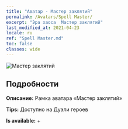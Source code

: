 ```yaml
---
title: "Аватар - Мастер заклятий"
permalink: /Avatars/Spell Master/
excerpt: "Эра хаоса  Мастер заклятий"
last_modified_at: 2021-04-23
locale: ru
ref: "Spell Master.md"
toc: false
classes: wide
---
```

 ![Мастер заклятий](/images/a/avatarFrame_10.png)

## Подробности

 **Описание:** Рамка аватара «Мастер заклятий» 

 **Tips:** Доступно на Дуэли героев 

 **Is available:**  + 

